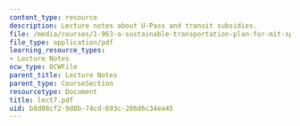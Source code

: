 ```yaml
---
content_type: resource
description: Lecture notes about U-Pass and transit subsidies.
file: /media/courses/1-963-a-sustainable-transportation-plan-for-mit-spring-2007/b8d08cf29d0b74cd693c286d6c34ea45_lect7.pdf
file_type: application/pdf
learning_resource_types:
- Lecture Notes
ocw_type: OCWFile
parent_title: Lecture Notes
parent_type: CourseSection
resourcetype: Document
title: lect7.pdf
uid: b8d08cf2-9d0b-74cd-693c-286d6c34ea45
---
```

